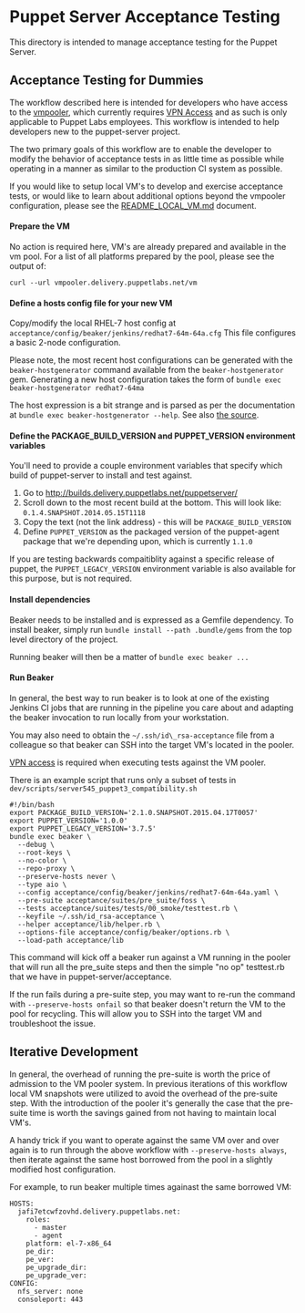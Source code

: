 # Puppet Server Acceptance Testing

This directory is intended to manage acceptance testing for the Puppet Server.

## Acceptance Testing for Dummies

The workflow described here is intended for developers who have access to the
[vmpooler](http://vmpooler.delivery.puppetlabs.net), which currently requires
[VPN Access](https://confluence.puppetlabs.com/display/HELP/VPN+access) and as
such is only applicable to Puppet Labs employees.  This workflow is intended to
help developers new to the puppet-server project.

The two primary goals of this workflow are to enable the developer to modify
the behavior of acceptance tests in as little time as possible while operating
in a manner as similar to the production CI system as possible.

If you would like to setup local VM's to develop and exercise acceptance tests,
or would like to learn about additional options beyond the vmpooler
configuration, please see the [README_LOCAL_VM.md](README_LOCAL_VM.md)
document.

#### Prepare the VM

No action is required here, VM's are already prepared and available in the vm
pool.  For a list of all platforms prepared by the pool, please see the output
of:

    curl --url vmpooler.delivery.puppetlabs.net/vm

#### Define a hosts config file for your new VM

Copy/modify the local RHEL-7 host config at
`acceptance/config/beaker/jenkins/redhat7-64m-64a.cfg`  This file configures a
basic 2-node configuration.

Please note, the most recent host configurations can be generated with the
`beaker-hostgenerator` command available from the `beaker-hostgenerator` gem.
Generating a new host configuration takes the form of `bundle exec
beaker-hostgenerator redhat7-64ma`

The host expression is a bit strange and is parsed as per the documentation at
`bundle exec beaker-hostgenerator --help`.  See also [the
source][beaker-hostgenerator].

[beaker-hostgenerator]: https://github.com/puppetlabs/beaker-hostgenerator

#### Define the PACKAGE_BUILD_VERSION and PUPPET_VERSION environment variables

You'll need to provide a couple environment variables that specify which build
of puppet-server to install and test against.

1. Go to http://builds.delivery.puppetlabs.net/puppetserver/
2. Scroll down to the most recent build at the bottom.  This will look like:
   `0.1.4.SNAPSHOT.2014.05.15T1118`
3. Copy the text (not the link address) - this will be `PACKAGE_BUILD_VERSION`
4. Define ```PUPPET_VERSION``` as the packaged version of the puppet-agent
   package that we're depending upon, which is currently `1.1.0`

If you are testing backwards compaitiblity against a specific release of
puppet, the `PUPPET_LEGACY_VERSION` environment variable is also available for
this purpose, but is not required.

#### Install dependencies

Beaker needs to be installed and is expressed as a Gemfile dependency.  To
install beaker, simply run `bundle install --path .bundle/gems` from the top
level directory of the project.

Running beaker will then be a matter of `bundle exec beaker ...`

#### Run Beaker

In general, the best way to run beaker is to look at one of the existing
Jenkins CI jobs that are running in the pipeline you care about and adapting
the beaker invocation to run locally from your workstation.

You may also need to obtain the `~/.ssh/id\_rsa-acceptance` file from a
colleague so that beaker can SSH into the target VM's located in the pooler.

[VPN access](https://confluence.puppetlabs.com/display/HELP/VPN+access) is
required when executing tests against the VM pooler.

There is an example script that runs only a subset of tests in
`dev/scripts/server545_puppet3_compatibility.sh`

    #!/bin/bash
    export PACKAGE_BUILD_VERSION='2.1.0.SNAPSHOT.2015.04.17T0057'
    export PUPPET_VERSION='1.0.0'
    export PUPPET_LEGACY_VERSION='3.7.5'
    bundle exec beaker \
      --debug \
      --root-keys \
      --no-color \
      --repo-proxy \
      --preserve-hosts never \
      --type aio \
      --config acceptance/config/beaker/jenkins/redhat7-64m-64a.yaml \
      --pre-suite acceptance/suites/pre_suite/foss \
      --tests acceptance/suites/tests/00_smoke/testtest.rb \
      --keyfile ~/.ssh/id_rsa-acceptance \
      --helper acceptance/lib/helper.rb \
      --options-file acceptance/config/beaker/options.rb \
      --load-path acceptance/lib

This command will kick off a beaker run against a VM running in the pooler that
will run all the pre_suite steps and then the simple "no op" testtest.rb that
we have in puppet-server/acceptance.

If the run fails during a pre-suite step, you may want to re-run the command
with `--preserve-hosts onfail` so that beaker doesn't return the VM to the pool
for recycling.  This will allow you to SSH into the target VM and troubleshoot
the issue.

## Iterative Development

In general, the overhead of running the pre-suite is worth the price of
admission to the VM pooler system.  In previous iterations of this workflow
local VM snapshots were utilized to avoid the overhead of the pre-suite step.
With the introduction of the pooler it's generally the case that the pre-suite
time is worth the savings gained from not having to maintain local VM's.

A handy trick if you want to operate against the same VM over and over again is
to run through the above workflow with `--preserve-hosts always`, then iterate
against the same host borrowed from the pool in a slightly modified host
configuration.

For example, to run beaker multiple times againast the same borrowed VM:

    HOSTS:
      jafi7etcwfzovhd.delivery.puppetlabs.net:
        roles:
          - master
          - agent
        platform: el-7-x86_64
        pe_dir:
        pe_ver:
        pe_upgrade_dir:
        pe_upgrade_ver:
    CONFIG:
      nfs_server: none
      consoleport: 443
